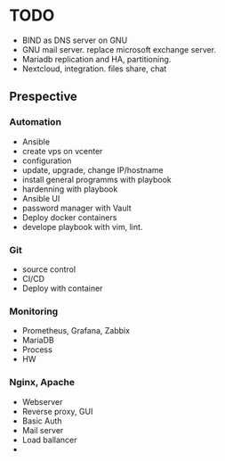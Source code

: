 # TODO

* BIND as DNS server on GNU
* GNU mail server. replace microsoft exchange server.
* Mariadb replication and HA, partitioning.
* Nextcloud, integration. files share, chat

## Prespective
### Automation
* Ansible
* create vps on vcenter
* configuration
* update, upgrade, change IP/hostname
* install general programms with playbook
* hardenning with playbook
* Ansible UI
* password manager with Vault
* Deploy docker containers
* develope playbook with vim, lint.

### Git
* source control
* CI/CD
* Deploy with container

### Monitoring
* Prometheus, Grafana, Zabbix
* MariaDB
* Process
* HW

### Nginx, Apache
* Webserver
* Reverse proxy, GUI
* Basic Auth
* Mail server
* Load ballancer
* 
